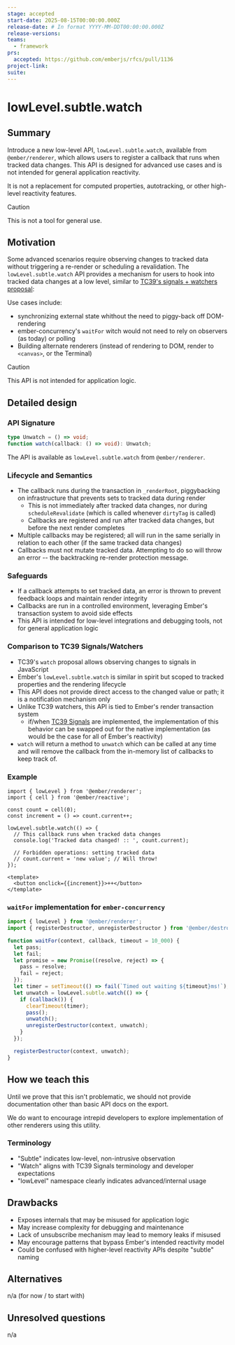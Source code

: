 ```yaml
---
stage: accepted
start-date: 2025-08-15T00:00:00.000Z
release-date: # In format YYYY-MM-DDT00:00:00.000Z
release-versions:
teams: 
  - framework
prs:
  accepted: https://github.com/emberjs/rfcs/pull/1136
project-link:
suite: 
---
```


<!--- 
Directions for above: 

stage: Leave as is
start-date: Fill in with today's date, 2032-12-01T00:00:00.000Z
release-date: Leave as is
release-versions: Leave as is
teams: Include only the [team(s)](README.md#relevant-teams) for which this RFC applies
prs:
  accepted: Fill this in with the URL for the Proposal RFC PR
project-link: Leave as is
suite: Leave as is
-->

<!-- Replace "RFC title" with the title of your RFC -->

# lowLevel.subtle.watch

## Summary

Introduce a new low-level API, `lowLevel.subtle.watch`, available from `@ember/renderer`, which allows users to register a callback that runs when tracked data changes. This API is designed for advanced use cases and is not intended for general application reactivity.

It is not a replacement for computed properties, autotracking, or other high-level reactivity features.

> [!CAUTION]
> This is not a tool for general use. 

[tc39-signals]: https://github.com/tc39/proposal-signals

## Motivation

Some advanced scenarios require observing changes to tracked data without triggering a re-render or scheduling a revalidation. The `lowLevel.subtle.watch` API provides a mechanism for users to hook into tracked data changes at a low level, similar to [TC39's signals + watchers proposal][tc39-signals]:

Use cases include:
- synchronizing external state whithout the need to piggy-back off DOM-rendering
- ember-concurrency's `waitFor` witch would not need to rely on observers (as today) or polling
- Building alternate renderers (instead of rendering to DOM, render to `<canvas>`, or the Terminal)

> [!CAUTION]
> This API is not intended for application logic.

## Detailed design

### API Signature

```ts
type Unwatch = () => void;
function watch(callback: () => void): Unwatch;
```

The API is available as `lowLevel.subtle.watch` from `@ember/renderer`.

### Lifecycle and Semantics

- The callback runs during the transaction in `_renderRoot`, piggybacking on infrastructure that prevents sets to tracked data during render
  - This is not immediately after tracked data changes, nor during `scheduleRevalidate` (which is called whenever `dirtyTag` is called)
  - Callbacks are registered and run after tracked data changes, but before the next render completes
- Multiple callbacks may be registered; all will run in the same serially in relation to each other (if the same tracked data changes)
- Callbacks must not mutate tracked data. Attempting to do so will throw an error -- the backtracking re-render protection message.

### Safeguards

- If a callback attempts to set tracked data, an error is thrown to prevent feedback loops and maintain render integrity
- Callbacks are run in a controlled environment, leveraging Ember's transaction system to avoid side effects
- This API is intended for low-level integrations and debugging tools, not for general application logic

### Comparison to TC39 Signals/Watchers

- TC39's  `watch` proposal allows observing changes to signals in JavaScript
- Ember's `lowLevel.subtle.watch` is similar in spirit but scoped to tracked properties and the rendering lifecycle
- This API does not provide direct access to the changed value or path; it is a notification mechanism only
- Unlike TC39 watchers, this API is tied to Ember's render transaction system
  - if/when [TC39 Signals][tc39-signals] are implemented, the implementation of this behavior can be swapped out for the native implementation (as would be the case for all of Ember's reactivity)
- `watch` will return a method to `unwatch` which can be called at any time and will remove the callback from the in-memory list of callbacks to keep track of.

### Example

```gjs
import { lowLevel } from '@ember/renderer';
import { cell } from '@ember/reactive';

const count = cell(0);
const increment = () => count.current++;

lowLevel.subtle.watch(() => {
  // This callback runs when tracked data changes
  console.log('Tracked data changed! :: ', count.current);
  
  // Forbidden operations: setting tracked data
  // count.current = 'new value'; // Will throw!
});

<template>
  <button onclick={{increment}}>++</button>
</template>
```

### `waitFor` implementation for `ember-concurrency`

```js
import { lowLevel } from '@ember/renderer';
import { registerDestructor, unregisterDestructor } from '@ember/destroyable';

function waitFor(context, callback, timeout = 10_000) {
  let pass;
  let fail;
  let promise = new Promise((resolve, reject) => {
    pass = resolve;
    fail = reject;
  });
  let timer = setTimeout(() => fail(`Timed out waiting ${timeout}ms!`), timeout);
  let unwatch = lowLevel.subtle.watch(() => {
    if (callback()) {
      clearTimeout(timer);
      pass();
      unwatch();
      unregisterDestructor(context, unwatch);
    }
  });

  registerDestructor(context, unwatch);
}
```

## How we teach this

Until we prove that this isn't problematic, we should not provide documentation other than basic API docs on the export.

We do want to encourage intrepid developers to explore implementation of other renderers using this utility.

### Terminology

- "Subtle" indicates low-level, non-intrusive observation
- "Watch" aligns with TC39 Signals terminology and developer expectations
- "lowLevel" namespace clearly indicates advanced/internal usage

## Drawbacks

- Exposes internals that may be misused for application logic
- May increase complexity for debugging and maintenance
- Lack of unsubscribe mechanism may lead to memory leaks if misused
- May encourage patterns that bypass Ember's intended reactivity model
- Could be confused with higher-level reactivity APIs despite "subtle" naming

## Alternatives

n/a (for now / to start with)

## Unresolved questions

n/a